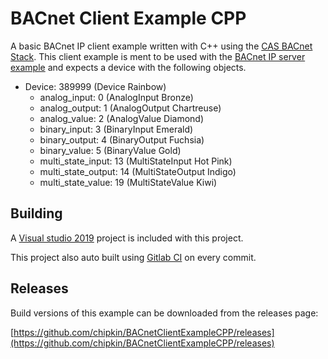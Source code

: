 # BACnet Client Example CPP

A basic BACnet IP client example written with C++ using the [CAS BACnet Stack](https://www.bacnetstack.com/). This client example is ment to be used with the [BACnet IP server example](https://github.com/chipkin/BACnetServerExampleCPP) and expects a device with the following objects.

- Device: 389999 (Device Rainbow)
  - analog_input: 0  (AnalogInput Bronze)
  - analog_output: 1  (AnalogOutput Chartreuse)
  - analog_value: 2  (AnalogValue Diamond)
  - binary_input: 3  (BinaryInput Emerald)
  - binary_output: 4  (BinaryOutput Fuchsia)
  - binary_value: 5  (BinaryValue Gold)
  - multi_state_input: 13  (MultiStateInput Hot Pink)
  - multi_state_output: 14  (MultiStateOutput Indigo)
  - multi_state_value: 19  (MultiStateValue Kiwi)

## Building

A [Visual studio 2019](https://visualstudio.microsoft.com/downloads/) project is included with this project.

This project also auto built using [Gitlab CI](https://docs.gitlab.com/ee/ci/) on every commit.

## Releases

Build versions of this example can be downloaded from the releases page:

[https://github.com/chipkin/BACnetClientExampleCPP/releases](https://github.com/chipkin/BACnetClientExampleCPP/releases)
